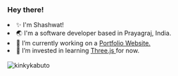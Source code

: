 <h3> Hey there! </h3>
  <li> ✨ I'm Shashwat!
  <li> 🌏 I'm a software developer based in Prayagraj, India. </li>
  <li> 🔭 I’m currently working on a <a href="https://shashwt.me/"> Portfolio Website.</a> </li>
  <li> 🌱 I’m invested in learning <a href="https://threejs.org/"> Three.js </a> for now. </li>
</ul>
</br>
<img src="https://github-readme-stats.vercel.app/api?username=shashwtt&show_icons=true&locale=en&theme=tokyonight" alt="kinkykabuto" />

<!-- <img src="https://github-readme-streak-stats.herokuapp.com/?user=shashwtt&theme=tokyonight" alt="kinkykabuto" /> -->
